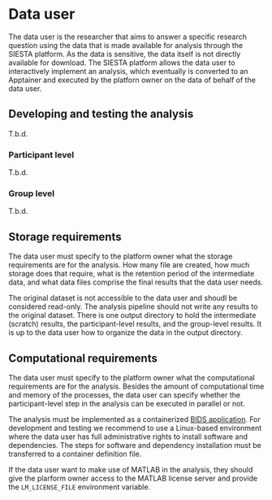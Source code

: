 # Data user

The data user is the researcher that aims to answer a specific research question using the data that is made available for analysis through the SIESTA platform. As the data is sensitive, the data itself is not directly available for download. The SIESTA platform allows the data user to interactively implement an analysis, which eventually is converted to an Apptainer and executed by the platforn owner on the data of behalf of the data user. 

## Developing and testing the analysis

T.b.d.

### Participant level

T.b.d.

### Group level

T.b.d.

## Storage requirements

The data user must specify to the platform owner what the storage requirements are for the analysis. How many file are created, how much storage does that require, what is the retention period of the intermediate data, and what data files comprise the final results that the data user needs.

The original dataset is not accessible to the data user and shoudl be considered read-only. The analysis pipeline should not write any results to the original dataset. There is one output directory to hold the intermediate (scratch) results, the participant-level results, and the group-level results. It is up to the data user how to organize the data in the output directory. 

## Computational requirements

The data user must specify to the platform owner what the computational requirements are for the analysis. Besides the amount of computational time and memory of the processes, the data user can specify whether the participant-level step in the analysis can be executed in parallel or not.

The analysis must be implemented as a containerized [BIDS application](https://doi.org/10.1371/journal.pcbi.1005209). For development and testing we recommend to use a Linux-based environment where the data user has full administrative rights to install software and dependencies. The steps for software and dependency installation must be transferred to a container definition file.

If the data user want to make use of MATLAB in the analysis, they should give the plarform owner access to the MATLAB license server and provide the `LM_LICENSE_FILE` environment variable.
